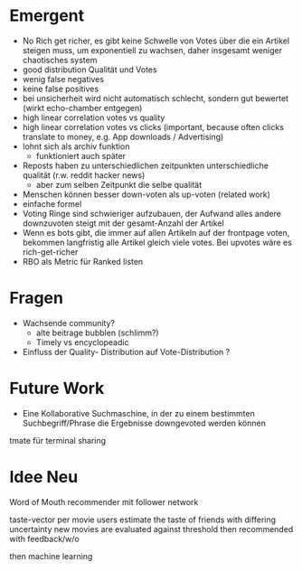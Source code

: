 # Emergent
- No Rich get richer, es gibt keine Schwelle von Votes über die ein Artikel steigen muss, um exponentiell zu wachsen, daher insgesamt weniger chaotisches system
- good distribution Qualität und Votes
- wenig false negatives
- keine false positives
- bei unsicherheit wird nicht automatisch schlecht, sondern gut bewertet (wirkt echo-chamber entgegen)
- high linear correlation votes vs quality
- high linear correlation votes vs clicks (important, because often clicks translate to money, e.g. App downloads / Advertising)
- lohnt sich als archiv funktion
  - funktioniert auch später
- Reposts haben zu unterschiedlichen zeitpunkten unterschiedliche qualität (r.w. reddit hacker news)
  - aber zum selben Zeitpunkt die selbe qualität
- Menschen können besser down-voten als up-voten (related work)
- einfache formel
- Voting Ringe sind schwieriger aufzubauen, der Aufwand alles andere downzuvoten steigt mit der gesamt-Anzahl der Artikel
- Wenn es bots gibt, die immer auf allen Artikeln auf der frontpage voten, bekommen langfristig alle Artikel gleich viele votes. Bei upvotes wäre es rich-get-richer
- RBO als Metric für Ranked listen


# Fragen
- Wachsende community?
  - alte beitrage bubblen (schlimm?)
  - Timely vs encyclopeadic
- Einfluss der Quality- Distribution auf Vote-Distribution ?

# Future Work
- Eine Kollaborative Suchmaschine, in der zu einem bestimmten Suchbegriff/Phrase die Ergebnisse downgevoted werden können


tmate für terminal sharing



# Idee Neu

Word of Mouth recommender mit follower network

taste-vector per movie
users estimate the taste of friends with differing uncertainty
new movies are evaluated against threshold
then recommended
with feedback/w/o

then machine learning
